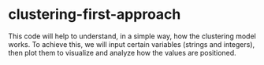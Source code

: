 # clustering-first-approach
This code will help to understand, in a simple way, how the clustering model works. To achieve this, we will input certain variables (strings and integers), then plot them to visualize and analyze how the values are positioned.
